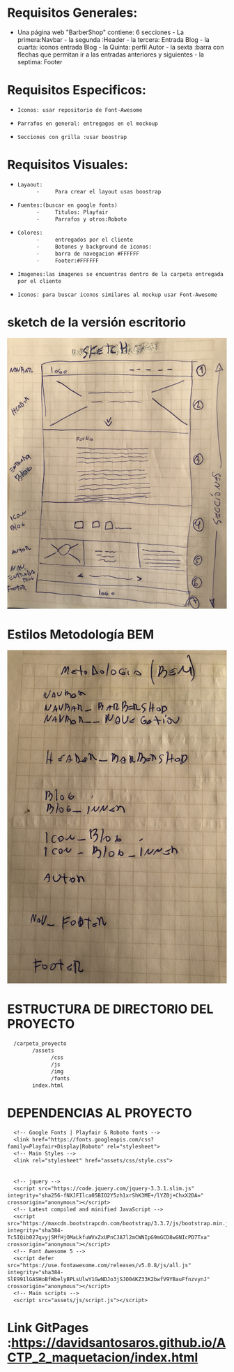 #  Requisitos Generales:
- Una  página web "BarberShop" contiene: 6 secciones
      -     La primera:Navbar
      -     la segunda :Header
      -     la tercera: Entrada Blog
      -     la cuarta: iconos entrada Blog
      -     la Quinta: perfil Autor
      -     la sexta :barra con flechas que permitan ir a las entradas anteriores y siguientes
      -     la septima: Footer
        
#  Requisitos Especificos:
-     Iconos: usar repositorio de Font-Awesome
-     Parrafos en general: entregagos en el mockoup
-     Secciones con grilla :usar boostrap


# Requisitos Visuales:
-     Layaout: 
            -     Para crear el layout usas boostrap
-     Fuentes:(buscar en google fonts)
            -     Titulos: Playfair 
            -     Parrafos y otros:Roboto
-     Colores:   
            -     entregados por el cliente
            -     Botones y background de iconos:
            -     barra de navegacion #FFFFFF
            -     Footer:#FFFFFF
-     Imagenes:las imagenes se encuentras dentro de la carpeta entregada por el cliente
-     Iconos: para buscar iconos similares al mockup usar Font-Awesome



#  sketch de la versión escritorio 

 ![aquí](version_desktop.jpg)


#  Estilos Metodología BEM

![aquí](Hoja_estilos.jpg)


#  ESTRUCTURA DE DIRECTORIO DEL PROYECTO

      /carpeta_proyecto 
            /assets
                  /css
                  /js
                  /img 
                  /fonts
            index.html

#  DEPENDENCIAS AL PROYECTO

      <!-- Google Fonts | Playfair & Roboto fonts -->
      <link href="https://fonts.googleapis.com/css?family=Playfair+Display|Roboto" rel="stylesheet">
      <!-- Main Styles -->
      <link rel="stylesheet" href="assets/css/style.css">


      <!-- jquery -->
      <script src="https://code.jquery.com/jquery-3.3.1.slim.js" integrity="sha256-fNXJFIlca05BIO2Y5zh1xrShK3ME+/lYZ0j+ChxX2DA=" crossorigin="anonymous"></script>
      <!-- Latest compiled and minified JavaScript -->
      <script src="https://maxcdn.bootstrapcdn.com/bootstrap/3.3.7/js/bootstrap.min.js" integrity="sha384-Tc5IQib027qvyjSMfHjOMaLkfuWVxZxUPnCJA7l2mCWNIpG9mGCD8wGNIcPD7Txa" crossorigin="anonymous"></script>
      <!-- Font Awesome 5 -->
      <script defer src="https://use.fontawesome.com/releases/v5.0.8/js/all.js" integrity="sha384-SlE991lGASHoBfWbelyBPLsUlwY1GwNDJo3jSJO04KZ33K2bwfV9YBauFfnzvynJ" crossorigin="anonymous"></script>
      <!-- Main scripts -->
      <script src="assets/js/script.js"></script>
            


#  Link GitPages :https://davidsantosaros.github.io/ACTP_2_maquetacion/index.html
